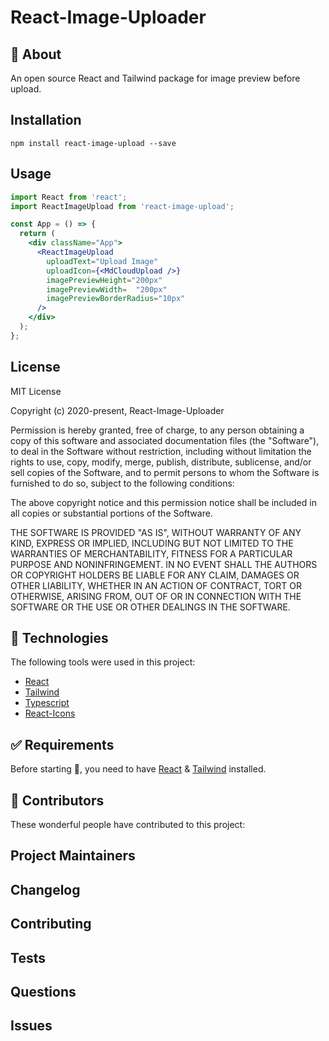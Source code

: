 # React-Image-Uploader

## :dart: About
An open source React and Tailwind package for image preview before upload.

## Installation

```npm install react-image-upload --save```

## Usage

```jsx 
import React from 'react';
import ReactImageUpload from 'react-image-upload';

const App = () => {
  return (
    <div className="App">
      <ReactImageUpload 
        uploadText="Upload Image"
        uploadIcon={<MdCloudUpload />}
        imagePreviewHeight="200px"
        imagePreviewWidth=  "200px"
        imagePreviewBorderRadius="10px"
      />
    </div>
  );
};


```

## License
MIT License

Copyright (c) 2020-present, React-Image-Uploader

Permission is hereby granted, free of charge, to any person obtaining a copy
of this software and associated documentation files (the "Software"), to deal
in the Software without restriction, including without limitation the rights
to use, copy, modify, merge, publish, distribute, sublicense, and/or sell
copies of the Software, and to permit persons to whom the Software is
furnished to do so, subject to the following conditions:

The above copyright notice and this permission notice shall be included in all
copies or substantial portions of the Software.

THE SOFTWARE IS PROVIDED "AS IS", WITHOUT WARRANTY OF ANY KIND, EXPRESS OR
IMPLIED, INCLUDING BUT NOT LIMITED TO THE WARRANTIES OF MERCHANTABILITY,
FITNESS FOR A PARTICULAR PURPOSE AND NONINFRINGEMENT. IN NO EVENT SHALL THE
AUTHORS OR COPYRIGHT HOLDERS BE LIABLE FOR ANY CLAIM, DAMAGES OR OTHER
LIABILITY, WHETHER IN AN ACTION OF CONTRACT, TORT OR OTHERWISE, ARISING FROM,
OUT OF OR IN CONNECTION WITH THE SOFTWARE OR THE USE OR OTHER DEALINGS IN THE
SOFTWARE.

## :rocket: Technologies

The following tools were used in this project:

- [React](https://reactjs.org/)
- [Tailwind](https://tailwindcss.com/)
- [Typescript](https://www.typescriptlang.org/)
- [React-Icons](https://react-icons.github.io/react-icons/)

## :white_check_mark: Requirements

Before starting :checkered_flag:, you need to have [React](https://reactjs.org/) & [Tailwind](https://tailwindcss.com/) installed.

## :memo: Contributors

These wonderful people have contributed to this project:

<!-- readme: contributors -start -->
<!-- readme: contributors -end -->

## Project Maintainers
<!-- readme: collaborators -start -->
<!-- readme: collaborators -end -->


## Changelog

## Contributing


## Tests


## Questions


## Issues




